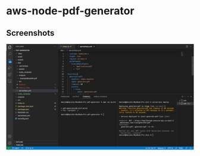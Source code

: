 # aws-node-pdf-generator

## Screenshots
[![](screenshots/screenshot-1.png)](screenshots/screenshot-1.png)